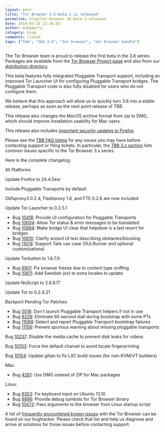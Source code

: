 ```yaml
---
layout: post
title: "Tor Browser 3.6-beta-1 is released"
permalink: blog/tor-browser-36-beta-1-released
date: 2014-03-18 13:26:53
author: mikeperry
category: blog
comments: closed
tags: ["tbb", "tbb-3.6", "tor browser", "tor browser bundle"]
---
```


The Tor Browser team is proud to release the first beta in the 3.6 series. Packages are available from the [Tor Browser Project page](https://www.torproject.org/projects/torbrowser.html.en#downloads-beta) and also from our [distribution directory](https://www.torproject.org/dist/torbrowser/3.6-beta-1/).

This beta features fully integrated Pluggable Transport support, including an improved Tor Launcher UI for configuring Pluggable Transport bridges. The Pluggable Transport code is also fully disabled for users who do not configure them.

We believe that this approach will allow us to quickly turn 3.6 into a stable release, perhaps as soon as the next point release of TBB.

This release also changes the MacOS archive format from zip to DMG, which should improve installation usability for Mac users.

This release also includes [important security updates to Firefox](https://www.mozilla.org/security/known-vulnerabilities/firefoxESR.html#firefox24.4).

Please see the [TBB FAQ listing](https://www.torproject.org/docs/faq.html.en#TBBGeneral) for any issues you may have before contacting support or filing tickets. In particular, the [TBB 3.x section](https://www.torproject.org/docs/faq.html.en#TBB3.x) lists common issues specific to the Tor Browser 3.x series.

Here is the complete changelog:

All Platforms

Update Firefox to 24.4.0esr

Include Pluggable Transports by default:

Obfsproxy3 0.2.4, Flashproxy 1.6, and FTE 0.2.6 are now included

Update Tor Launcher to 0.2.5.1

-   Bug [10418](https://trac.torproject.org/projects/tor/ticket/10418): Provide UI configuration for Pluggable Transports
-   Bug [10604](https://trac.torproject.org/projects/tor/ticket/10604): Allow Tor status & error messages to be translated
-   Bug [10894](https://trac.torproject.org/projects/tor/ticket/10894): Make bridge UI clear that helpdesk is a last resort for bridges
-   Bug [10610](https://trac.torproject.org/projects/tor/ticket/10610): Clarify wizard UI text describing obstacles/blocking
-   Bug [11074](https://trac.torproject.org/projects/tor/ticket/11074): Support Tails use case (XULRunner and optional customizations)

Update Torbutton to 1.6.7.0:

-   Bug [9901](https://trac.torproject.org/projects/tor/ticket/9901): Fix browser freeze due to content type sniffing
-   Bug [10611](https://trac.torproject.org/projects/tor/ticket/10611): Add Swedish (sv) to extra locales to update

Update NoScript to 2.6.8.17

Update Tor to 0.2.4.21

Backport Pending Tor Patches:

-   Bug [5018](https://trac.torproject.org/projects/tor/ticket/5018): Don't launch Pluggable Transport helpers if not in use
-   Bug [9229](https://trac.torproject.org/projects/tor/ticket/9229): Eliminate 60 second stall during bootstrap with some PTs
-   Bug [11069](https://trac.torproject.org/projects/tor/ticket/11069): Detect and report Pluggable Transport bootstrap failures
-   Bug [11156](https://trac.torproject.org/projects/tor/ticket/11156): Prevent spurious warning about missing pluggable transports

Bug [10237](https://trac.torproject.org/projects/tor/ticket/10237): Disable the media cache to prevent disk leaks for videos

Bug [10703](https://trac.torproject.org/projects/tor/ticket/10703): Force the default charset to avoid locale fingerprinting

Bug [10104](https://trac.torproject.org/projects/tor/ticket/10104): Update gitian to fix LXC build issues (for non-KVM/VT builders)

Mac:

-   Bug [4261](https://trac.torproject.org/projects/tor/ticket/4261): Use DMG instead of ZIP for Mac packages

Linux:

-   Bug [9353](https://trac.torproject.org/projects/tor/ticket/9353): Fix keyboard input on Ubuntu 13.10
-   Bug [9896](https://trac.torproject.org/projects/tor/ticket/9896): Provide debug symbols for Tor Browser binary
-   Bug [10472](https://trac.torproject.org/projects/tor/ticket/10472): Pass arguments to the browser from Linux startup script

A list of [frequently encountered known issues](https://trac.torproject.org/projects/tor/query?keywords=~tbb-helpdesk-frequent&status=!closed) with the Tor Browser can be found on our bugtracker. Please check that list and help us diagnose and arrive at solutions for those issues before contacting support.
